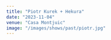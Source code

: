 ```yaml
---
title: "Piotr Kurek + Hekura"
date: "2023-11-04"
venue: "Casa Montjuic"
image: "/images/shows/past/piotr.jpg"
---
```

